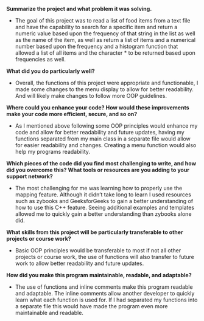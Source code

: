 **Summarize the project and what problem it was solving.**

-	The goal of this project was to read a list of food items from a text file and have the capability to search for a specific item and return a numeric value based upon the frequency of that string in the list as well as the name of the item, as well as return a list of items and a numerical number based upon the frequency and a histogram function that allowed a list of all items and the character * to be returned based upon frequencies as well.

**What did you do particularly well?**

-	Overall, the functions of this project were appropriate and functionable, I made some changes to the menu display to allow for better readability. And will likely make changes to follow more OOP guidelines.

**Where could you enhance your code? How would these improvements make your code more efficient, secure, and so on?**

-	As I mentioned above following some OOP principles would enhance my code and allow for better readability and future updates, having my functions separated from my main class in a separate file would allow for easier readability and changes. Creating a menu function would also help my programs readability.

**Which pieces of the code did you find most challenging to write, and how did you overcome this? What tools or resources are you adding to your support network?**

-	The most challenging for me was learning how to properly use the mapping feature. Although it didn’t take long to learn I used resources such as zybooks and GeeksforGeeks to gain a better understanding of how to use this C++ feature. Seeing additional examples and templates allowed me to quickly gain a better understanding than zybooks alone did.

**What skills from this project will be particularly transferable to other projects or course work?**

-	Basic OOP principles would be transferable to most if not all other projects or course work, the use of functions will also transfer to future work to allow better readability and future updates.

**How did you make this program maintainable, readable, and adaptable?**

-	The use of functions and inline comments make this program readable and adaptable. The inline comments allow another developer to quickly learn what each function is used for. If I had separated my functions into a separate file this would have made the program even more maintainable and readable.

